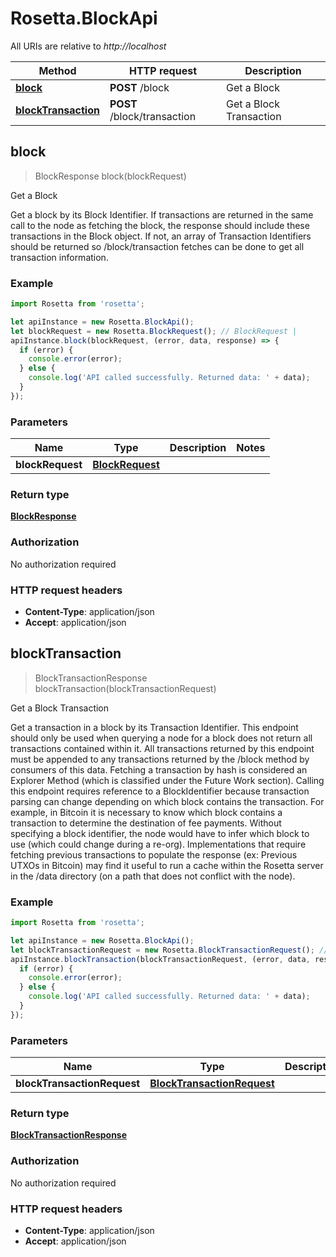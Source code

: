 # Rosetta.BlockApi

All URIs are relative to *http://localhost*

Method | HTTP request | Description
------------- | ------------- | -------------
[**block**](BlockApi.md#block) | **POST** /block | Get a Block
[**blockTransaction**](BlockApi.md#blockTransaction) | **POST** /block/transaction | Get a Block Transaction



## block

> BlockResponse block(blockRequest)

Get a Block

Get a block by its Block Identifier. If transactions are returned in the same call to the node as fetching the block, the response should include these transactions in the Block object. If not, an array of Transaction Identifiers should be returned so /block/transaction fetches can be done to get all transaction information.

### Example

```javascript
import Rosetta from 'rosetta';

let apiInstance = new Rosetta.BlockApi();
let blockRequest = new Rosetta.BlockRequest(); // BlockRequest | 
apiInstance.block(blockRequest, (error, data, response) => {
  if (error) {
    console.error(error);
  } else {
    console.log('API called successfully. Returned data: ' + data);
  }
});
```

### Parameters


Name | Type | Description  | Notes
------------- | ------------- | ------------- | -------------
 **blockRequest** | [**BlockRequest**](BlockRequest.md)|  | 

### Return type

[**BlockResponse**](BlockResponse.md)

### Authorization

No authorization required

### HTTP request headers

- **Content-Type**: application/json
- **Accept**: application/json


## blockTransaction

> BlockTransactionResponse blockTransaction(blockTransactionRequest)

Get a Block Transaction

Get a transaction in a block by its Transaction Identifier. This endpoint should only be used when querying a node for a block does not return all transactions contained within it.  All transactions returned by this endpoint must be appended to any transactions returned by the /block method by consumers of this data. Fetching a transaction by hash is considered an Explorer Method (which is classified under the Future Work section).  Calling this endpoint requires reference to a BlockIdentifier because transaction parsing can change depending on which block contains the transaction. For example, in Bitcoin it is necessary to know which block contains a transaction to determine the destination of fee payments. Without specifying a block identifier, the node would have to infer which block to use (which could change during a re-org).  Implementations that require fetching previous transactions to populate the response (ex: Previous UTXOs in Bitcoin) may find it useful to run a cache within the Rosetta server in the /data directory (on a path that does not conflict with the node).

### Example

```javascript
import Rosetta from 'rosetta';

let apiInstance = new Rosetta.BlockApi();
let blockTransactionRequest = new Rosetta.BlockTransactionRequest(); // BlockTransactionRequest | 
apiInstance.blockTransaction(blockTransactionRequest, (error, data, response) => {
  if (error) {
    console.error(error);
  } else {
    console.log('API called successfully. Returned data: ' + data);
  }
});
```

### Parameters


Name | Type | Description  | Notes
------------- | ------------- | ------------- | -------------
 **blockTransactionRequest** | [**BlockTransactionRequest**](BlockTransactionRequest.md)|  | 

### Return type

[**BlockTransactionResponse**](BlockTransactionResponse.md)

### Authorization

No authorization required

### HTTP request headers

- **Content-Type**: application/json
- **Accept**: application/json

